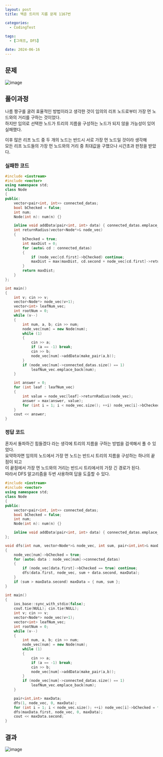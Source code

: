 ```yaml
---
layout: post
title: 백준 트리의 지름 문제 1167번

categories:
  - CodingTest
 
tags:
  - [그래프, DFS]

date: 2024-06-16
---
```


## 문제

![image](https://github.com/chodott/chodott.github.io/assets/89974193/a78c8cff-0fe5-42fb-a478-1322ec83a4d6)




## 풀이과정

나름 짱구를 굴려 효율적인 방법이라고 생각한 것이 임의의 리프 노드로부터 가장 먼 노드와의 거리를 구하는 것이었다. <br>
하지만 임의로 선택한 노드가 트리의 지름을 구성하는 노드가 되지 않을 가능성이 있어 실패했다.

이후 많은 리프 노드 중 두 개의 노드는 반드시 서로 가장 먼 노드일 것이라 생각해<br>
모든 리프 노드들의 가장 먼 노드와의 거리 중 최대값을 구했으나 시간초과 판정을 받았다.

### 실패한 코드
```C++
#include <iostream>
#include <vector>
using namespace std;
class Node
{
public:
	vector<pair<int, int>> connected_datas;
	bool bChecked = false;
	int num;
	Node(int n): num(n) {}

	inline void addData(pair<int, int> data) { connected_datas.emplace_back(data); }
	int returnRadius(vector<Node*>& node_vec)
	{
		bChecked = true;
		int maxDist = 0;
		for (auto& cd : connected_datas)
		{
			if (node_vec[cd.first]->bChecked) continue;
			maxDist = max(maxDist, cd.second + node_vec[cd.first]->returnRadius(node_vec));
		}
		return maxDist;
	}
};

int main()
{
	int v; cin >> v;
	vector<Node*> node_vec(v+1);
	vector<int> leafNum_vec;
	int rootNum = 0;
	while (v--)
	{
		int num, a, b; cin >> num;
		node_vec[num] = new Node(num);
		while (1)
		{
			cin >> a;
			if (a == -1) break;
			cin >> b;
			node_vec[num]->addData(make_pair(a,b));
		}
		if (node_vec[num]->connected_datas.size() == 1)
			leafNum_vec.emplace_back(num);
	}

	int answer = 0;
	for (int leaf : leafNum_vec)
	{
		int value = node_vec[leaf]->returnRadius(node_vec);
		answer = max(answer, value);
		for (int i = 1; i < node_vec.size(); ++i) node_vec[i]->bChecked = false;
	}
	cout << answer;
}
```


### 정답 코드


혼자서 돌파하긴 힘들겠다 라는 생각에 트리의 지름을 구하는 방법을 검색해서 풀 수 있었다.<br>
요약하자면 임의의 노드에서 가장 먼 노드는 반드시 트리의 지름을 구성하는 하나의 끝점이 되고<br>
이 끝점에서 가장 먼 노드와의 거리는 반드시 트리에서의 가장 긴 경로가 된다. <br>
따라서 DFS 알고리즘을 두번 사용하여 답을 도출할 수 있다.

``` C++
#include <iostream>
#include <vector>
using namespace std;
class Node
{
public:
	vector<pair<int, int>> connected_datas;
	bool bChecked = false;
	int num;
	Node(int n): num(n) {}

	inline void addData(pair<int, int> data) { connected_datas.emplace_back(data); }
};

void dfs(int num, vector<Node*>& node_vec, int sum, pair<int,int>& maxData)
{
	node_vec[num]->bChecked = true;
	for (auto& data : node_vec[num]->connected_datas)
	{
		if (node_vec[data.first]->bChecked == true) continue;
		dfs(data.first, node_vec, sum + data.second, maxData);
	}
	if (sum > maxData.second) maxData = { num, sum };
}

int main()
{
	ios_base::sync_with_stdio(false);
	cout.tie(NULL); cin.tie(NULL);
	int v; cin >> v;
	vector<Node*> node_vec(v+1);
	vector<int> leafNum_vec;
	int rootNum = 0;
	while (v--)
	{
		int num, a, b; cin >> num;
		node_vec[num] = new Node(num);
		while (1)
		{
			cin >> a;
			if (a == -1) break;
			cin >> b;
			node_vec[num]->addData(make_pair(a,b));
		}
		if (node_vec[num]->connected_datas.size() == 1)
			leafNum_vec.emplace_back(num);
	}

	pair<int,int> maxData;
	dfs(1, node_vec, 0, maxData);
	for (int i = 1; i < node_vec.size(); ++i) node_vec[i]->bChecked = false;
	dfs(maxData.first, node_vec, 0, maxData);
	cout << maxData.second;
}
```

## 결과
![image](https://github.com/chodott/chodott.github.io/assets/89974193/8d11371c-0e66-4eee-a1b3-ef5ba0e2d7b9)
